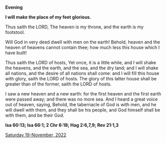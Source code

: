 **Evening**

**I will make the place of my feet glorious.**
 
Thus saith the LORD, The heaven is my throne, and the earth is my footstool.
 
Will God in very deed dwell with men on the earth! Behold, heaven and the heaven of heavens cannot contain thee; how much less this house which I have built!
 
Thus saith the LORD of hosts, Yet once, it is a little while, and I will shake the heavens, and the earth, and the sea, and the dry land; and I will shake all nations, and the desire of all nations shall come: and I will fill this house with glory, saith the LORD of hosts. The glory of this latter house shall be greater than of the former, saith the LORD of hosts.
 
I saw a new heaven and a new earth: for the first heaven and the first earth were passed away; and there was no more sea. And I heard a great voice out of heaven, saying, Behold, the tabernacle of God is with men, and he will dwell with them, and they shall be his people, and God himself shall be with them, and be their God.  

**Isa 60:13; Isa 66:1; 2 Chr 6:18; Hag 2:6,7,9; Rev 21:1,3**

[Saturday 19-November, 2022](https://t.me/daily_light)
